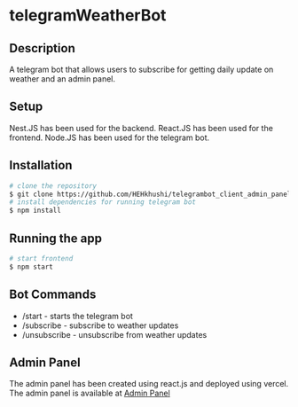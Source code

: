 # telegramWeatherBot

## Description

A telegram bot that allows users to subscribe for getting daily update on weather and an admin panel.
## Setup

Nest.JS has been used for the backend.
React.JS has been used for the frontend.
Node.JS has been used for the telegram bot.


## Installation
```bash
# clone the repository
$ git clone https://github.com/HEHkhushi/telegrambot_client_admin_panel.git
# install dependencies for running telegram bot
$ npm install
```

## Running the app

```bash
# start frontend
$ npm start
```


## Bot Commands

- /start - starts the telegram bot 
- /subscribe - subscribe to weather updates
- /unsubscribe - unsubscribe from weather updates


## Admin Panel 

The admin panel has been created using react.js and deployed using vercel.
The admin panel is available at [Admin Panel](https://telegrambot-client.vercel.app/)

